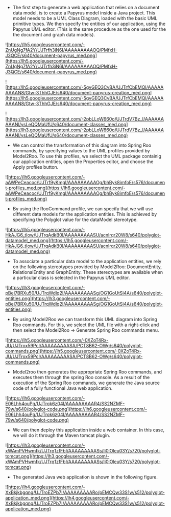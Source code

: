   * The first step to generate a web application that relies on a document data model, is to create a Papyrus model inside a Java project. This model needs to be a UML Class Diagram, loaded with the basic UML primitive types. We then specify the entities of our application, using the Papyrus UML editor. (This is the same procedure as the one used for the the document and graph data models).

![https://lh5.googleusercontent.com/-ZnUgNg7fA2Y/UJTrfh3iN6I/AAAAAAAAAOQ/PMfxH-J3QCE/s640/document-papyrus_med.png](https://lh5.googleusercontent.com/-ZnUgNg7fA2Y/UJTrfh3iN6I/AAAAAAAAAOQ/PMfxH-J3QCE/s640/document-papyrus_med.png)

![https://lh5.googleusercontent.com/-5gvGEQ3CvBA/UJTrfCbEMQI/AAAAAAAAAN8/Gtw-3ThhGJE/s640/document-papyrus-creation_med.png](https://lh5.googleusercontent.com/-5gvGEQ3CvBA/UJTrfCbEMQI/AAAAAAAAAN8/Gtw-3ThhGJE/s640/document-papyrus-creation_med.png)

![https://lh3.googleusercontent.com/-2pbLLoW660o/UJTrdV7Bz_I/AAAAAAAAANI/ysLeQQMaUfU/s640/document-classes_med.png](https://lh3.googleusercontent.com/-2pbLLoW660o/UJTrdV7Bz_I/AAAAAAAAANI/ysLeQQMaUfU/s640/document-classes_med.png)

  * We can control the transformation of this diagram into Spring Roo commands, by specifying values to the UML profiles provided by Model2Roo. To use this profiles, we select the UML package containig our application entities, open the Properties editor, and choose the Apply profiles button.

![https://lh6.googleusercontent.com/-aAWPeCeacoc/UJTrf9yKmgI/AAAAAAAAAOg/bhByk8imfoE/s576/document-profiles_med.png](https://lh6.googleusercontent.com/-aAWPeCeacoc/UJTrf9yKmgI/AAAAAAAAAOg/bhByk8imfoE/s576/document-profiles_med.png)

  * By using the RooCommand profile, we can specify that we will use different data models for the application entities. This is achieved by specifying the Polyglot value for the dataModel stereotype.

![https://lh5.googleusercontent.com/-HkAJG6_tIow/UJTrqAdkB0I/AAAAAAAAASU/acnlrqr20W8/s640/polyglot-datamodel_med.png](https://lh5.googleusercontent.com/-HkAJG6_tIow/UJTrqAdkB0I/AAAAAAAAASU/acnlrqr20W8/s640/polyglot-datamodel_med.png)

  * To associate a particular data model to the application entities, we rely on the following stereotypes provided by Model2Roo: DocumentEntity, RelationalEntity and GraphEntity. These stereotypes are available when a particular class is selected in the Papyrus UML editor.

![https://lh3.googleusercontent.com/-pBeI7BRXu50/UJTrqWdlq2I/AAAAAAAAASg/OG1GoUtSi4A/s640/polyglot-entities.png](https://lh3.googleusercontent.com/-pBeI7BRXu50/UJTrqWdlq2I/AAAAAAAAASg/OG1GoUtSi4A/s640/polyglot-entities.png)

  * By using Model2Roo we can transform this UML diagram into Spring Roo commands. For this, we select the UML file with a right-click and then select the Model2Roo -> Generate Spring Roo commands menu.

![https://lh5.googleusercontent.com/-0XZoT4Rx-JU/UJTrox59PcI/AAAAAAAAASA/PCT8B62-OWg/s640/polyglot-commands.png](https://lh5.googleusercontent.com/-0XZoT4Rx-JU/UJTrox59PcI/AAAAAAAAASA/PCT8B62-OWg/s640/polyglot-commands.png)

  * Model2roo then generates the appropriate Spring Roo commands, and executes them through the spring Roo console. As a result of the execution of the Spring Roo commands, we generate the Java source code of a fully functional Java web application.

![https://lh6.googleusercontent.com/-E06Lhh4ouPg/UJTrok6z04I/AAAAAAAAAR4/SS2NZMF-79w/s640/polyglot-code.png](https://lh6.googleusercontent.com/-E06Lhh4ouPg/UJTrok6z04I/AAAAAAAAAR4/SS2NZMF-79w/s640/polyglot-code.png)

  * We can then deploy this application inside a web container. In this case, we will do it through the Maven tomcat plugin.

![https://lh3.googleusercontent.com/-xWAmPVHwmfk/UJTrq1zfFbI/AAAAAAAAASs/Ii0lOleu03Y/s720/polyglot-tomcat.png](https://lh3.googleusercontent.com/-xWAmPVHwmfk/UJTrq1zfFbI/AAAAAAAAASs/Ii0lOleu03Y/s720/polyglot-tomcat.png)

  * The generated Java web application is shown in the following figure.

![https://lh4.googleusercontent.com/-XxBkjkbgqng/UJTroEZPb7I/AAAAAAAAARo/pEMCQw33S1w/s512/polyglot-application_med.png](https://lh4.googleusercontent.com/-XxBkjkbgqng/UJTroEZPb7I/AAAAAAAAARo/pEMCQw33S1w/s512/polyglot-application_med.png)